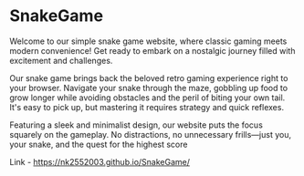 # SnakeGame

Welcome to our simple snake game website, where classic gaming meets modern convenience! Get ready to embark on a nostalgic journey filled with excitement and challenges.

Our snake game brings back the beloved retro gaming experience right to your browser. Navigate your snake through the maze, gobbling up food to grow longer while avoiding obstacles and the peril of biting your own tail. It's easy to pick up, but mastering it requires strategy and quick reflexes.

Featuring a sleek and minimalist design, our website puts the focus squarely on the gameplay. No distractions, no unnecessary frills—just you, your snake, and the quest for the highest score

Link - https://nk2552003.github.io/SnakeGame/
